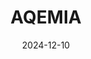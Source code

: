 ---  
layout: startup_page  
title: "AQEMIA"  
id: "aqemia.com"  
permalink: "/aqemiaaqemia.com12102024/"  
website: "https://www.aqemia.com"  
funding_round: ""  
funding_amount: "$38M"  
investors: "Cathay Innovation, Wendel, Bpifrance Large Venture, Eurazeo, Elaia"  
about: "AQEMIA is a techbio company using generative AI trained on atomic-scale physics to design innovative medicines. Its platform doesn't rely on experimental data, enabling the creation of novel drug candidates. The company has achieved preclinical successes and collaborations with major pharmaceutical firms."  
markets: "Biotech, AI, Drug Discovery"  
hq: "Paris, Île-de-France, France"  
founded_year: "2019"  
linkedin: "https://www.linkedin.com/company/aqemia/?originalSubdomain=fr"  
twitter: "https://twitter.com/aqemia"  
instagram: ""  
facebook: ""  
crunchbase: "https://www.crunchbase.com/organization/aqemia"  
pitchbook: "https://pitchbook.com/profiles/company/331798-24"  

date_display: "10-Dec-2024"  
date: "2024-12-10"

# SEO Optimization  
meta_title: "AQEMIA -  Funding ($38M)"  
meta_description: "AQEMIA, AQEMIA is a techbio company using generative AI trained on atomic-scale physics to design innovative medicines. Its platform doesn't rely on experimen..."  
meta_keywords: "AQEMIA, Biotech, AI, Drug Discovery,  funding"  
canonical_url: "https://startup.projectstartups.com/aqemiaaqemia.com12102024/"  
---